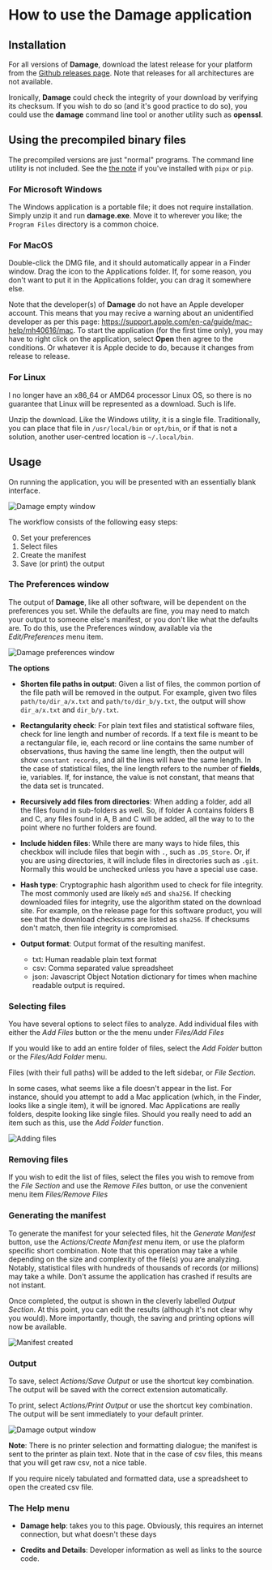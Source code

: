 # How to use the Damage application

## Installation

For all versions of **Damage**, download the latest release for your platform from the [Github releases page](https://github.com/ubc-library-rc/damage/releases). Note that releases for all architectures are not available.

Ironically, **Damage** could check the integrity of your download by verifying its checksum. If you wish to do so (and it's good practice to do so), you could use the **damage** command line tool or another utility such as **openssl**.

## Using the precompiled binary files

The precompiled versions are just "normal" programs. The command line utility is not included. See the [the note](#) if you've installed with `pipx` or `pip`.

### For Microsoft Windows

The Windows application is a portable file; it does not require installation. Simply unzip it and run **damage.exe**. Move it to wherever you like; the `Program Files` directory is a common choice.
### For MacOS

Double-click the DMG file, and it should automatically appear in a Finder window. Drag the icon to the Applications folder. If, for some reason, you don't want to put it in the Applications folder, you can drag it somewhere else.

Note that the developer(s) of **Damage** do not have an Apple developer account. This means that you may recive a warning about an unidentified developer as per this page: <https://support.apple.com/en-ca/guide/mac-help/mh40616/mac>. To start the application (for the first time only), you may have to right click on the application, select **Open** then agree to the conditions. Or whatever it is Apple decide to do, because it changes from release to release.


### For Linux

I no longer have an x86_64 or AMD64 processor Linux OS, so there is no guarantee that Linux will be represented as a download. Such is life.

Unzip the download. Like the Windows utility, it is a single file. Traditionally, you can place that file in `/usr/local/bin` or `opt/bin`, or if that is not a solution, another user-centred location is `~/.local/bin`. 

## Usage

On running the application, you will be presented with an essentially blank interface.

![Damage empty window](images/damage_main_window_blank.png)

The workflow consists of the following easy steps:

0. Set your preferences
1. Select files
2. Create the manifest
3. Save (or print) the output

### The Preferences window

The output of **Damage**, like all other software, will be dependent on the preferences you set. While the defaults are fine, you may need to match your output to someone else's manifest, or you don't like what the defaults are. To do this, use the Preferences window, available via the *Edit/Preferences* menu item.

![Damage preferences window](images/damage_pref_window.png)

**The options**

* **Shorten file paths in output**: Given a list of files, the common portion of the file path will be removed in the output. For example, given two files `path/to/dir_a/x.txt` and `path/to/dir_b/y.txt`, the output will show `dir_a/x.txt` and `dir_b/y.txt`.

* **Rectangularity check**: For plain text files and statistical software files, check for line length and number of records. If a text file is meant to be a rectangular file, ie, each record or line contains the same number of observations, thus having the same line length, then the output will show `constant records`, and all the lines will have the same length. In the case of statistical files, the line length refers to the number of **fields**, ie, variables. If, for instance, the value is not constant, that means that the data set is truncated.

* **Recursively add files from directories**: When adding a folder, add all the files found in sub-folders as well. So, if folder A contains folders B and C, any files found in A, B and C will be added, all the way to to the point where no further folders are found.

* **Include hidden files**: While there are many ways to hide files, this checkbox will include files that begin with `.`, such as `.DS_Store`. Or, if you are using directories, it will include files in directories such as `.git`. Normally this would be unchecked unless you have a special use case.

* **Hash type**: Cryptographic hash algorithm used to check for file integrity. The most commonly used are likely `md5` and `sha256`. If checking downloaded files for integrity, use the algorithm stated on the download site. For example, on the release page for this software product, you will see that the download checksums are listed as `sha256`. If checksums don't match, then file integrity is compromised.

* **Output format**: Output format of the resulting manifest.
	* txt: Human readable plain text format
	* csv: Comma separated value spreadsheet
	* json: Javascript Object Notation dictionary for times when machine readable output is required.

### Selecting files

You have several options to select files to analyze. Add individual files with either the *Add Files* button or the the menu under *Files/Add Files*

If you would like to add an entire folder of files, select the *Add Folder* button or the *Files/Add Folder* menu.

Files (with their full paths) will be added to the left sidebar, or *File Section*. 

In some cases, what seems like a file doesn't appear in the list. For instance, should you attempt to add a Mac application (which, in the Finder, looks like a single item), it will be ignored. Mac Applications are really folders, despite looking like single files. Should you really need to add an item such as this, use the *Add Folder* function.

![Adding files](images/damage_added_files.png)

### Removing files

If you wish to edit the list of files, select the files you wish to remove from the *File Section* and use the *Remove Files* button, or use the convenient menu item *Files/Remove Files*

### Generating the manifest

To generate the manifest for your selected files, hit the *Generate Manifest* button, use the *Actions/Create Manifest* menu item, or use the plaform specific short combination. Note that this operation may take a while depending on the size and complexity of the file(s) you are analyzing. Notably, statistical files with hundreds of thousands of records (or millions) may take a while. Don't assume the application has crashed if results are not instant.

Once completed, the output is shown in the cleverly labelled *Output Section*. At this point, you can edit the results (although it's not clear why you would). More importantly, though, the saving and printing options will now be available.

![Manifest created](images/damage_manifest_created.png)

### Output

To save, select *Actions/Save Output* or use the shortcut key combination. The output will be saved with the correct extension automatically.

To print, select *Actions/Print Output* or use the shortcut key combination. The output will be sent immediately to your default printer. 

![Damage output window](images/damage_output_window.png)

**Note**: There is no printer selection and formatting dialogue; the manifest is sent to the printer as plain text. Note that in the case of csv files, this means that you will get raw csv, not a nice table.

If you require nicely tabulated and formatted data, use a spreadsheet to open the created csv file.

### The Help menu

* **Damage help**: takes you to this page. Obviously, this requires an internet connection, but what doesn't these days

* **Credits and Details**: Developer information as well as links to the source code.

